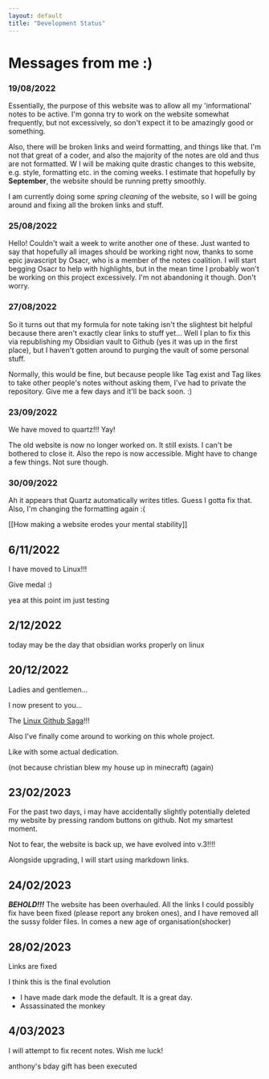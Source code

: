 ```yaml
---
layout: default
title: "Development Status"
---
```


# Messages from me :)
### 19/08/2022

Essentially, the purpose of this website was to allow all my 'informational' notes to be active. I'm gonna try to work on the website somewhat frequently, but not excessively, so don't expect it to be amazingly good or something.

Also, there will be broken links and weird formatting, and things like that. I'm not that great of a coder, and also the majority of the notes  are old and thus are not formatted.
W
I will be making quite drastic changes to this website, e.g. style, formatting etc. in the coming weeks. I estimate that hopefully by **September**, the website should be running pretty smoothly.

I am currently doing some *spring cleaning* of the website, so I will be going around and fixing all the broken links and stuff.


### 25/08/2022

Hello! Couldn't wait a week to write another one of these. Just wanted to say that hopefully all images should be working right now, thanks to some epic javascript by Osacr, who is a member of the notes coalition. I will start begging Osacr to help with highlights, but in the mean time I probably won't be working on this project excessively. I'm not abandoning it though. Don't worry.


### 27/08/2022

So it turns out that my formula for note taking isn't the slightest bit helpful because there aren't exactly clear links to stuff yet... Well I plan to fix this via republishing my Obsidian vault to Github (yes it was up in the first place), but I haven't gotten around to purging the vault of some personal stuff. 

Normally, this would be fine, but because people like Tag exist and Tag likes to take other people's notes without asking them, I've had to private the repository. Give me a few days and it'll be back soon. :)

### 23/09/2022

We have moved to quartz!!! Yay! 

The old website is now no longer worked on. It still exists. I can't be bothered to close it. Also the repo is now accessible. Might have to change a few things. Not sure though.


### 30/09/2022

Ah it appears that Quartz automatically writes titles. Guess I gotta fix that. Also, I'm changing the formatting again :(

[[How making a website erodes your mental stability]]

## 6/11/2022

I have moved to Linux!!!

Give medal :)

yea at this point im just testing

## 2/12/2022

today may be the day that obsidian works properly on linux

## 20/12/2022

Ladies and gentlemen...

I now present to you...

The [Linux Github Saga](Linux%20Github%20Saga.md)!!!

Also I've finally come around to working on this whole project. 

Like with some actual dedication.

(not because christian blew my house up in minecraft)
(again)

## 23/02/2023
For the past two days, i may have accidentally slightly potentially deleted my website by pressing random buttons on github. Not my smartest moment.

Not to fear, the website is back up, we have evolved into v.3!!!!

Alongside upgrading, I will start using markdown links.

## 24/02/2023
***BEHOLD!!!***
The website has been overhauled. All the links I could possibly fix have been fixed (please report any broken ones), and I have removed all the sussy folder files. In comes a new age of organisation(shocker)

## 28/02/2023

Links are fixed

I think this is the final evolution

- I have made dark mode the default. It is a great day.
- Assassinated the monkey

## 4/03/2023
I will attempt to fix recent notes. Wish me luck!

anthony's bday gift has been executed

